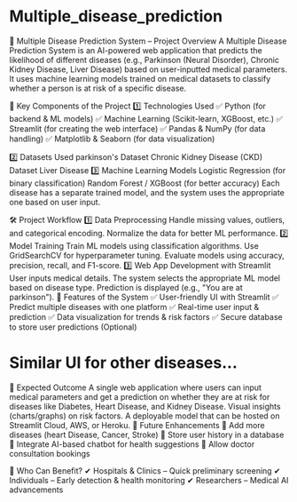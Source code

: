 # Multiple_disease_prediction
🚀 Multiple Disease Prediction System – Project Overview
A Multiple Disease Prediction System is an AI-powered web application that predicts the likelihood of different diseases (e.g., Parkinson (Neural Disorder), Chronic Kidney Disease, Liver Disease) based on user-inputted medical parameters. It uses machine learning models trained on medical datasets to classify whether a person is at risk of a specific disease.

📌 Key Components of the Project
1️⃣ Technologies Used
✅ Python (for backend & ML models)
✅ Machine Learning (Scikit-learn, XGBoost, etc.)
✅ Streamlit (for creating the web interface)
✅ Pandas & NumPy (for data handling)
✅ Matplotlib & Seaborn (for data visualization)

2️⃣ Datasets Used
parkinson's Dataset 
Chronic Kidney Disease (CKD) Dataset 
Liver Disease
3️⃣ Machine Learning Models
Logistic Regression (for binary classification)
Random Forest / XGBoost (for better accuracy)
Each disease has a separate trained model, and the system uses the appropriate one based on user input.

🛠️ Project Workflow
1️⃣ Data Preprocessing
Handle missing values, outliers, and categorical encoding.
Normalize the data for better ML performance.
2️⃣ Model Training
Train ML models using classification algorithms.
Use GridSearchCV for hyperparameter tuning.
Evaluate models using accuracy, precision, recall, and F1-score.
3️⃣ Web App Development with Streamlit
User inputs medical details.
The system selects the appropriate ML model based on disease type.
Prediction is displayed (e.g., "You are at parkinson").
🔹 Features of the System
✅ User-friendly UI with Streamlit
✅ Predict multiple diseases with one platform
✅ Real-time user input & prediction
✅ Data visualization for trends & risk factors
✅ Secure database to store user predictions (Optional)

# Similar UI for other diseases...
🎯 Expected Outcome
A single web application where users can input medical parameters and get a prediction on whether they are at risk for diseases like Diabetes, Heart Disease, and Kidney Disease.
Visual insights (charts/graphs) on risk factors.
A deployable model that can be hosted on Streamlit Cloud, AWS, or Heroku.
🚀 Future Enhancements
🔹 Add more diseases (heart Disease, Cancer, Stroke)
🔹 Store user history in a database
🔹 Integrate AI-based chatbot for health suggestions
🔹 Allow doctor consultation bookings

🎯 Who Can Benefit?
✔ Hospitals & Clinics – Quick preliminary screening
✔ Individuals – Early detection & health monitoring
✔ Researchers – Medical AI advancements
